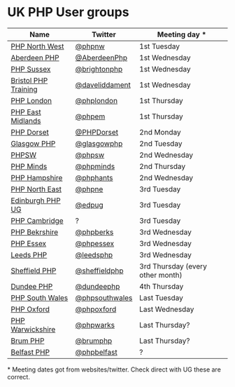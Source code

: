 # UK PHP User groups


|Name|Twitter|Meeting day * |
|---|---|---|
|[PHP North West](https://www.phpnw.org.uk/)|[@phpnw](https://twitter.com/phpnw)|1st Tuesday|
|[Aberdeen PHP](https://aberdeenphp.co.uk/)|[@AberdeenPhp](https://twitter.com/AberdeenPhp)|1st Wednesday|
|[PHP Sussex](https://www.meetup.com/PHP-Sussex/)|[@brightonphp](https://twitter.com/brightonphp)|1st Wednesday|
|[Bristol PHP Training](https://www.meetup.com/Bristol-PHP-Training/)|[@daveliddament](https://twitter.com/daveliddament)|1st Wednesday|
|[PHP London](http://phplondon.org/)|[@phplondon](https://twitter.com/phplondon)|1st Thursday|
|[PHP East Midlands](https://phpem.uk/)|[@phpem](https://twitter.com/phpem)|1st Thursday|
|[PHP Dorset](https://www.phpdorset.co.uk/)|[@PHPDorset](https://twitter.com/PHPDorset)|2nd Monday|
|[Glasgow PHP](https://glasgowphp.co.uk/)|[@glasgowphp](https://twitter.com/glasgowphp)|2nd Tuesday|
|[PHPSW](http://phpsw.uk/)|[@phpsw](https://twitter.com/phpsw)|2nd Wednesday|
|[PHP Minds](https://phpminds.org/)|[@phpminds](https://twitter.com/phpminds)|2nd Thursday|
|[PHP Hampshire](https://www.phphants.co.uk/)|[@phphants](https://twitter.com/phphants)|2nd Wednesday|
|[PHP North East](https://phpne.org.uk/)|[@phpne](https://twitter.com/phpne)|3rd Tuesday|
|[Edinburgh PHP UG](http://edpug.co.uk/)|[@edpug](https://twitter.com/edpug)|3rd Tuesday|
|[PHP Cambridge](https://www.meetup.com/phpcambridge/)|?|3rd Tuesday|
|[PHP Bekrshire](https://www.meetup.com/PHP-Berkshire/)|[@phpberks](https://twitter.com/phpberks)|3rd Wednesday|
|[PHP Essex](http://www.phpessex.com/)|[@phpessex](https://twitter.com/phpessex)|3rd Wednesday|
|[Leeds PHP](https://leedsphp.org/)|[@leedsphp](https://twitter.com/leedsphp)|3rd Wednesday|
|[Sheffield PHP](https://www.sheffieldphp.co.uk/)|[@sheffieldphp](https://twitter.com/sheffieldphp)|3rd Thursday (every other month)|
|[Dundee PHP](http://dundeephp.co.uk/)|[@dundeephp](https://twitter.com/dundeephp)|4th Thursday|
|[PHP South Wales](https://www.phpsouthwales.uk/)|[@phpsouthwales](https://twitter.com/phpsouthwales)|Last Tuesday|
|[PHP Oxford](http://www.phpoxford.uk/)|[@phpoxford](https://twitter.com/phpoxford)|Last Wednesday|
|[PHP Warwickshire](http://phpwarks.co.uk/)|[@phpwarks](https://twitter.com/phpwarks)|Last Thursday?|
|[Brum PHP](http://brumphp.uk/)|[@brumphp](https://twitter.com/brumphp)|Last Thursday?|
|[Belfast PHP](http://phpbelfast.com/)|[@phpbelfast](https://twitter.com/phpbelfast)|?|

\* Meeting dates got from websites/twitter. Check direct with UG these are correct.


